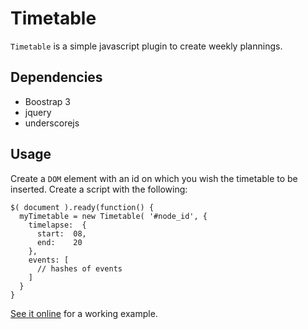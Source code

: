 # Timetable

`Timetable` is a simple javascript plugin to create weekly plannings.

## Dependencies

* Boostrap 3
* jquery
* underscorejs

## Usage

Create a `DOM` element with an id on which you wish the timetable to be inserted.
Create a script with the following:

```
$( document ).ready(function() {
  myTimetable = new Timetable( '#node_id', {
    timelapse:  {
      start:  08,
      end:    20
    },
    events: [
      // hashes of events
    ]
  }
}
```


[See it online](http://maximed.github.io/timetablejs/) for a working example.
